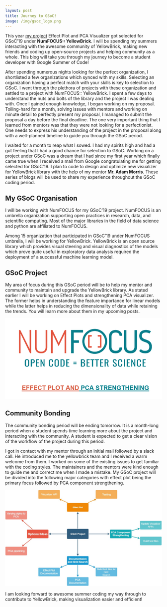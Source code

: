 ```yaml
---
layout: post
title: Journey to GSoC!
image: /img/gsoc_logo.png
---
```


This year [my project](https://summerofcode.withgoogle.com/projects/#6111615848546304) Effect Plot and PCA Visualizer got selected for GSoC’19 under **NumFOCUS:: YellowBrick**. I will be spending my summers interacting with the awesome community of YellowBrick, making new friends and coding up open-source projects and helping community as a whole. This blog will take you through my journey to become a student developer with Google Summer of Code!

After spending numerous nights looking for the perfect organization, I shortlisted a few organizations which synced with my skills. Selecting an organization having a perfect match with your skills is key to selection to GSoC. I went through the plethora of projects with these organization and settled to a project with NumFOCUS:: YellowBrick. I spent a few days to understand the nuts and bolts of the library and the project I was dealing with. Once I gained enough knowledge, I began working on my proposal. Toiling-hard for a month, solving issues with mentors and working on minute detail to perfectly present my proposal, I managed to submit the proposal a day before the final deadline. The one very important thing that I learned from mentors was that they were not looking for a perfectionist. One needs to express his understanding of the project in the proposal along with a well-planned timeline to guide you through the GSoC period.

I waited for a month to reap what I sowed. I had my spirits high and had a gut feeling that I had a good chance for selection to GSoC. Working on a project under GSoC was a dream that I had since my first year which finally came true when I received a mail from Google congratulating me for getting selected for GSoC’19. I plan to code to design and optimize new visualizer for YellowBrick library with the help of my mentor **Mr. Adam Morris**. These series of blogs will be used to share my experience throughout the GSoC coding period. 

## My GSoC Organisation
I will be working with NumFOCUS for my GSoC’19 project. NumFOCUS is an umbrella organization supporting open practices in research, data, and scientific computing. Most of the major libraries in the field of data science and python are affiliated to NumFOCUS.

Among 15 organization that participated in GSoC’19 under NumFOCUS umbrella, I will be working for YellowBrick. YellowBrick is an open source library which provides visual steering and visual diagnostics of the models which prove quite useful in exploratory data analysis required the deployment of a successful machine learning model.

## GSoC Project  
My area of focus during this GSoC period will be to help my mentor and community to maintain and upgrade the YellowBrick library. As stated earlier I will be working on Effect Plots and strengthening PCA visualizer. The former helps in understanding the feature importance for linear models while the latter helps in reducing the dimensionality of data while retaining the trends. You will learn more about them in my upcoming posts.

![](/img/till_gsoc/myproject.PNG) 

## Community Bonding
The community bonding period will be ending tomorrow. It is a month-long period when a student spends time learning more about the project and interacting with the community. A student is expected to get a clear vision of the workflow of the project during this period. 

I got in contact with my mentor through an initial mail followed by a slack call. He introduced me to the yellowbrick team and I received a warm welcome from them. I worked on some of the existing issues to get familiar with the coding styles. The maintainers and the mentors were kind enough to guide me and correct me when I made a mistake. My GSoC project will be divided into the following major categories with effect plot being the primary focus followed by PCA component strengthening. 

![](/img/till_gsoc/project.jpg)

I am looking forward to awesome summer coding my way through to contribute to YellowBrick, making visualization easier and efficient!